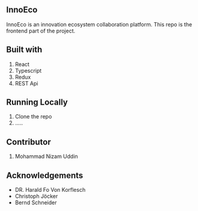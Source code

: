 ## InnoEco 

InnoEco is an innovation ecosystem collaboration platform. This repo is the frontend part of the project.

## Built with

1. React
2. Typescript
3. Redux
4. REST Api

## Running Locally

1. Clone the repo
2. .....


## Contributor
1. Mohammad Nizam Uddin

## Acknowledgements
 - DR. Harald Fo Von Korflesch
 - Christoph Jöcker
 - Bernd Schneider
